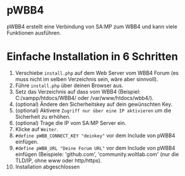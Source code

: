 # pWBB4
pWBB4 erstellt eine Verbindung von SA:MP zum WBB4 und kann viele Funktionen ausführen.

# Einfache Installation in 6 Schritten

1. Verschiebe `install.php` auf dem Web Server vom WBB4 Forum (es muss nicht im selben Verzeichnis sein, wäre aber sinnvoll).
2. Führe `install.php` über deinen Browser aus.
3. Setz das Verzeichnis auf dass vom WBB4 (Beispiel: C:/xampp/htdocs/WBB4/ oder /var/www/htdocs/wbb4/).
4. (optional) Ändere den Sicherheitskey auf dein gewünschten Key.
5. (optional) Aktivere `Zugriff nur über eine IP aktivieren` um die Sicherheit zu erhöhen.
6. (optional) Trage die IP vom SA:MP Server ein.
7. Klicke auf `Weiter`.
8. `#define pWBB_CONNECT_KEY "deinkey"` vor dem Include von pWBB4 einfügen.
9. `#define pWBB_URL "Deine Forum URL"` vor dem Include von pWBB4 einfügen (Beispiele: 'github.com', 'community.woltlab.com' (nur die TLD/IP, ohne www oder http/https).
10. Installation abgeschlossen
